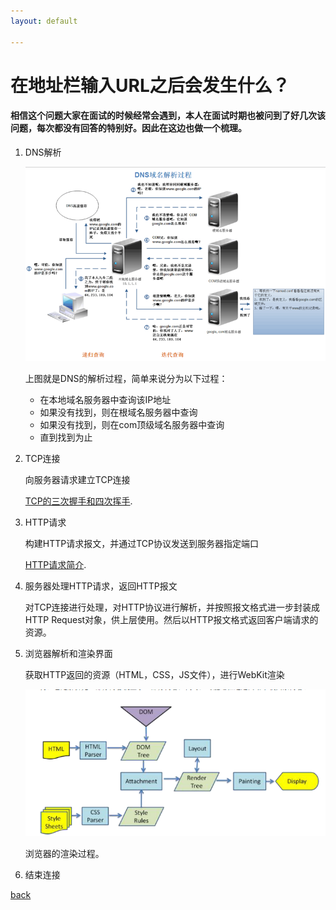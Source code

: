 ```yaml
---
layout: default

---
```


# 在地址栏输入URL之后会发生什么？

#### 相信这个问题大家在面试的时候经常会遇到，本人在面试时期也被问到了好几次该问题，每次都没有回答的特别好。因此在这边也做一个梳理。

1. DNS解析

   ![DNS解析过程](resource/img/DNS.png)

   上图就是DNS的解析过程，简单来说分为以下过程：

   - 在本地域名服务器中查询该IP地址
   - 如果没有找到，则在根域名服务器中查询
   - 如果没有找到，则在com顶级域名服务器中查询
   - 直到找到为止

2. TCP连接

   向服务器请求建立TCP连接

   [TCP的三次握手和四次挥手](./TCP的三次握手和四次挥手.html).

3. HTTP请求

   构建HTTP请求报文，并通过TCP协议发送到服务器指定端口

   [HTTP请求简介](./HTTP请求简介.html).

4. 服务器处理HTTP请求，返回HTTP报文

   对TCP连接进行处理，对HTTP协议进行解析，并按照报文格式进一步封装成HTTP Request对象，供上层使用。然后以HTTP报文格式返回客户端请求的资源。

5. 浏览器解析和渲染界面

   获取HTTP返回的资源（HTML，CSS，JS文件），进行WebKit渲染

   ![WebKit渲染过程](resource/img/WebKit.png)

   浏览器的渲染过程。

6. 结束连接

[back](./)

